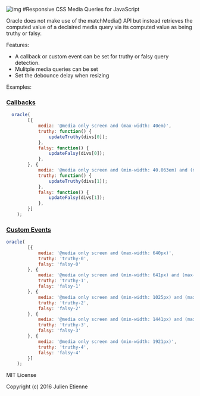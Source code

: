 ![img](http://i67.tinypic.com/18onc8.jpg)
#Responsive CSS Media Queries for JavaScript 

Oracle does not make use of the matchMedia() API but instead retrieves the computed value of a declaired media query via its 
computed value as being truthy or falsy.

Features:
- A callback or custom event can be set for truthy or falsy query detection.
- Mulitple media queries can be set
- Set the debounce delay when resizing

Examples:
### [Callbacks](http://julienetienne.co.uk/oracle/examples/callbacks.html)
```javascript
  oracle(
        [{
            media: '@media only screen and (max-width: 40em)',
            truthy: function() {
                updateTruthy(divs[0]);
            },
            falsy: function() {
                updateFalsy(divs[0]);
            },
        }, {
            media: '@media only screen and (min-width: 40.063em) and (max-width: 64em)',
            truthy: function() {
                updateTruthy(divs[1]);
            },
            falsy: function() {
                updateFalsy(divs[1]);
            },
        }]
    );
```
### [Custom Events](http://julienetienne.co.uk/oracle/examples/custom-events.html)
```javascript
oracle(
        [{
            media: '@media only screen and (max-width: 640px)',
            truthy: 'truthy-0',
            falsy: 'falsy-0'
        }, {
            media: '@media only screen and (min-width: 641px) and (max-width: 1024px)',
            truthy: 'truthy-1',
            falsy: 'falsy-1'
        }, {
            media: '@media only screen and (min-width: 1025px) and (max-width: 1440px)',
            truthy: 'truthy-2',
            falsy: 'falsy-2'
        }, {
            media: '@media only screen and (min-width: 1441px) and (max-width: 1920px)',
            truthy: 'truthy-3',
            falsy: 'falsy-3'
        }, {
            media: '@media only screen and (min-width: 1921px)',
            truthy: 'truthy-4',
            falsy: 'falsy-4'
        }]
    );
```




MIT License 

Copyright (c) 2016 Julien Etienne
